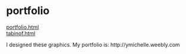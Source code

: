 # portfolio
<a href="https://yumichelle.github.io/portfolio-ad/portfolio.html">portfolio.html</a>
<br>
<a href="https://yumichelle.github.io/portfolio-ad/tabinof/tabinof.html">tabinof.html</a>

<div class="w3-panel w3-pale-yellow w3-leftbar w3-border-green">
  <p>I designed these graphics. My portfolio is: http://ymichelle.weebly.com</p>
</div>
